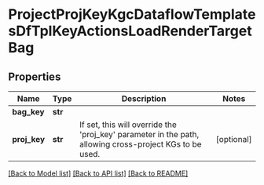 # ProjectProjKeyKgcDataflowTemplatesDfTplKeyActionsLoadRenderTargetBag

## Properties
Name | Type | Description | Notes
------------ | ------------- | ------------- | -------------
**bag_key** | **str** |  | 
**proj_key** | **str** | If set, this will override the &#39;proj_key&#39; parameter in the path, allowing cross-project KGs to be used. | [optional] 

[[Back to Model list]](../README.md#documentation-for-models) [[Back to API list]](../README.md#documentation-for-api-endpoints) [[Back to README]](../README.md)


